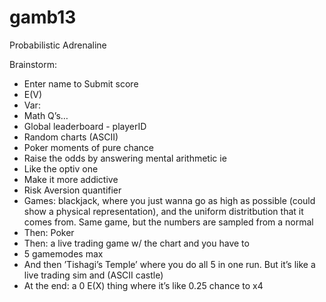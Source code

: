 # gamb13
Probabilistic Adrenaline 

Brainstorm:
- Enter name to Submit score
- E(V) 
- Var: 
- Math Q’s… 
- Global leaderboard - playerID
- Random charts (ASCII) 
- Poker moments of pure chance 
- Raise the odds by answering mental arithmetic ie 
- Like the optiv one 
- Make it more addictive
- Risk Aversion quantifier
- Games: blackjack, where you just wanna go as high as possible (could show a physical representation), and the uniform distritbution that it comes from. Same game, but the numbers are sampled from a normal 
- Then: Poker
- Then: a live trading game w/ the chart and you have to 
- 5 gamemodes max
- And then ’Tishagi’s Temple’ where you do all 5 in one run. But it’s like a live trading sim and (ASCII castle) 
- At the end: a 0 E(X) thing where it’s like 0.25 chance to x4 
